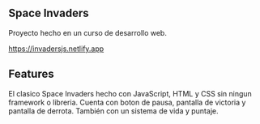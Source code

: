 ## Space Invaders

Proyecto hecho en un curso de desarrollo web.

https://invadersjs.netlify.app


## Features

El clasico Space Invaders hecho con JavaScript, HTML y CSS sin ningun framework o libreria.
Cuenta con boton de pausa, pantalla de victoria y pantalla de derrota.
También con un sistema de vida y puntaje.
